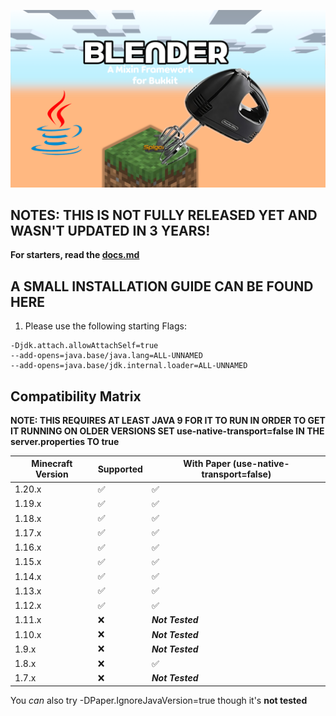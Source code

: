 ![MixBukkit](BlenderLogo.png)
##

## NOTES: THIS IS NOT FULLY RELEASED YET AND WASN'T UPDATED IN 3 YEARS!

**For starters, read the [docs.md](https://github.com/Idiotischer/Blender/blob/docs/docs.md)**
##

## A SMALL INSTALLATION GUIDE CAN BE FOUND HERE

1. Please use the following starting Flags:
```
-Djdk.attach.allowAttachSelf=true
--add-opens=java.base/java.lang=ALL-UNNAMED
--add-opens=java.base/jdk.internal.loader=ALL-UNNAMED
```

## Compatibility Matrix
**NOTE: THIS REQUIRES AT LEAST JAVA 9 FOR IT TO RUN IN ORDER TO GET IT RUNNING ON OLDER VERSIONS SET use-native-transport=false IN THE server.properties TO true** 

| Minecraft Version | Supported | With Paper (use-native-transport=false) |
|-------------------|-----------|-----------------------------------------|
| 1.20.x            | ✅        | ✅                                     |
| 1.19.x            | ✅        | ✅                                     |
| 1.18.x            | ✅        | ✅                                     |
| 1.17.x            | ✅        | ✅                                     |
| 1.16.x            | ✅        | ✅                                     |
| 1.15.x            | ✅        | ✅                                     |
| 1.14.x            | ✅        | ✅                                     |
| 1.13.x            | ✅        | ✅                                     |
| 1.12.x            | ✅        | ✅                                     |
| 1.11.x            | ❌        | ***Not Tested***                        |
| 1.10.x            | ❌        | ***Not Tested***                        |
| 1.9.x             | ❌        | ***Not Tested***                        |
| 1.8.x             | ❌        | ✅                                     |
| 1.7.x             | ❌        | ***Not Tested***                        |

You *can* also try -DPaper.IgnoreJavaVersion=true
though it's **not tested**

